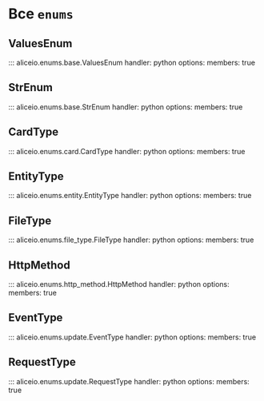 # Все `enums`

## ValuesEnum

::: aliceio.enums.base.ValuesEnum
    handler: python
    options:
      members: true

## StrEnum

::: aliceio.enums.base.StrEnum
    handler: python
    options:
      members: true

## CardType

::: aliceio.enums.card.CardType
    handler: python
    options:
      members: true

## EntityType

::: aliceio.enums.entity.EntityType
    handler: python
    options:
      members: true

## FileType

::: aliceio.enums.file_type.FileType
    handler: python
    options:
      members: true

## HttpMethod

::: aliceio.enums.http_method.HttpMethod
    handler: python
    options:
      members: true

## EventType

::: aliceio.enums.update.EventType
    handler: python
    options:
      members: true

## RequestType

::: aliceio.enums.update.RequestType
    handler: python
    options:
      members: true
